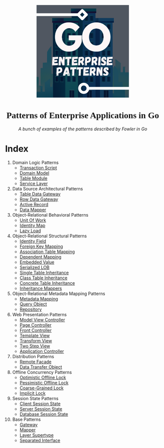 <div align="center">
    <img src="./assets/images/logo.png" width="300"/>
    <h1 style="font-family: 'Yu Gothic'">Patterns of Enterprise Applications in Go</h1>
    <p style="font-style: italic">A bunch of examples of the patterns described by Fowler in Go</p>
</div>

# Index

1. Domain Logic Patterns
   - [Transaction Script](./01-domain-logic/01-transaction-script)
   - [Domain Model](./01-domain-logic/02-domain-model)
   - [Table Module](./01-domain-logic/03-table-module)
   - [Service Layer](./01-domain-logic/04-service-layer)
2. Data Source Architectural Patterns
   - [Table Data Gateway](./02-data-source-architectural/01-table-data-gateway)
   - [Row Data Gateway](./02-data-source-architectural/02-row-data-gateway)
   - [Active Record](./02-data-source-architectural/03-active-record)
   - [Data Mapper](./02-data-source-architectural/04-data-mapper)
3. Object-Relational Behavioral Patterns
   - [Unit Of Work](./03-object-relational-behavioral/01-unit-of-work)
   - [Identity Map](./03-object-relational-behavioral/02-identity-map)
   - [Lazy Load](./03-object-relational-behavioral/03-lazy-load)
4. Object-Relational Structural Patterns
   - [Identity Field](./04-object-relational-structural/01-identity-field)
   - [Foreign Key Mapping](./04-object-relational-structural/02-foreign-key-mapping)
   - [Association Table Mapping](./04-object-relational-structural/03-association-table-mapping)
   - [Dependent Mapping](./04-object-relational-structural/04-dependent-mapping)
   - [Embedded Value](./04-object-relational-structural/05-embedded-value)
   - [Serialized LOB](./04-object-relational-structural/06-serialized-lob)
   - [Single Table Inheritance](./04-object-relational-structural/07-single-table-inheritance)
   - [Class Table Inheritance](./04-object-relational-structural/08-class-table-inheritance)
   - [Concrete Table Inheritance](./04-object-relational-structural/09-concrete-table-inheritance)
   - [Inheritance Mappers](./04-object-relational-structural/10-inheritance-mappers)
5. Object-Relational Metadata Mapping Patterns
   - [Metadata Mapping](./05-object-relational-metadata-mapping/01-metadata-mapping)
   - [Query Object](./05-object-relational-metadata-mapping/02-query-object)
   - [Repository](./05-object-relational-metadata-mapping/03-repository)
6. Web Presentation Patterns
   - [Model View Controller](./06-web-presentation/01-model-view-controller)
   - [Page Controller](./06-web-presentation/02-page-controller)
   - [Front Controller](./06-web-presentation/03-front-controller)
   - [Template View](./06-web-presentation/04-template-view)
   - [Transform View](./06-web-presentation/05-transform-view)
   - [Two Step View](./06-web-presentation/06-two-step-view)
   - [Application Controller](./06-web-presentation/07-application-controller)
7. Distribution Patterns
   - [Remote Facade](./07-distribution/01-remote-facade)
   - [Data Transfer Object](./07-distribution/02-data-transfer-object)
8. Offline Concurrency Patterns
   - [Optimistic Offline Lock](./08-offline-concurrency/01-optimistic-offline-lock)
   - [Pessimistic Offline Lock](./08-offline-concurrency/02-pessimistic-offline-lock)
   - [Coarse-Grained Lock](./08-offline-concurrency/03-coarse-grained-lock)
   - [Implicit Lock](./08-offline-concurrency/04-implicit-lock)
9. Session State Patterns
   - [Client Session State](./09-session-state/01-client-session-state)
   - [Server Session State](./09-session-state/02-server-session-state)
   - [Database Session State](./09-session-state/03-database-session-state)
10. Base Patterns
    - [Gateway](./10-base/01-gateway)
    - [Mapper](./10-base/02-mapper)
    - [Layer Supertype](./10-base/03-layer-supertype)
    - [Separated Interface](./10-base/04-separated-interface)
